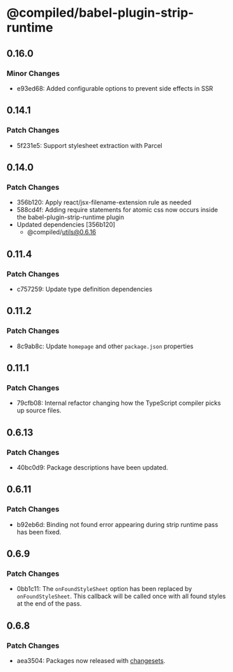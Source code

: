 # @compiled/babel-plugin-strip-runtime

## 0.16.0

### Minor Changes

- e93ed68: Added configurable options to prevent side effects in SSR

## 0.14.1

### Patch Changes

- 5f231e5: Support stylesheet extraction with Parcel

## 0.14.0

### Patch Changes

- 356b120: Apply react/jsx-filename-extension rule as needed
- 588cd4f: Adding require statements for atomic css now occurs inside the babel-plugin-strip-runtime plugin
- Updated dependencies [356b120]
  - @compiled/utils@0.6.16

## 0.11.4

### Patch Changes

- c757259: Update type definition dependencies

## 0.11.2

### Patch Changes

- 8c9ab8c: Update `homepage` and other `package.json` properties

## 0.11.1

### Patch Changes

- 79cfb08: Internal refactor changing how the TypeScript compiler picks up source files.

## 0.6.13

### Patch Changes

- 40bc0d9: Package descriptions have been updated.

## 0.6.11

### Patch Changes

- b92eb6d: Binding not found error appearing during strip runtime pass has been fixed.

## 0.6.9

### Patch Changes

- 0bb1c11: The `onFoundStyleSheet` option has been replaced by `onFoundStyleSheet`. This callback will be called once with all found styles at the end of the pass.

## 0.6.8

### Patch Changes

- aea3504: Packages now released with [changesets](https://github.com/atlassian/changesets).
